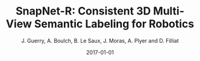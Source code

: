 ---
title: "SnapNet-R: Consistent 3D Multi-View Semantic Labeling for Robotics"
author: "J. Guerry, A. Boulch, B. Le Saux, J. Moras, A. Plyer and D. Filliat"
collection: publications
permalink:
date: 2017-01-01
type: conference
venue: 'Workshop 3D Reconstruction Meets Semantics (3DRMS), ICCV'
venue2: 
venue3:
paperurl: 'https://ieeexplore.ieee.org/document/8265294'
arxivurl: 
halurl: 
codeurl: 
mediumurl: 
blogurl: 
pdfurl: 'https://openaccess.thecvf.com/content_ICCV_2017_workshops/papers/w13/Guerry_SnapNet-R_Consistent_3D_ICCV_2017_paper.pdf'
slidesurl: 
teaser: '/files/2017-ICCV-3DRMS-snapnetR.png'
note:
noteimportant: 
---